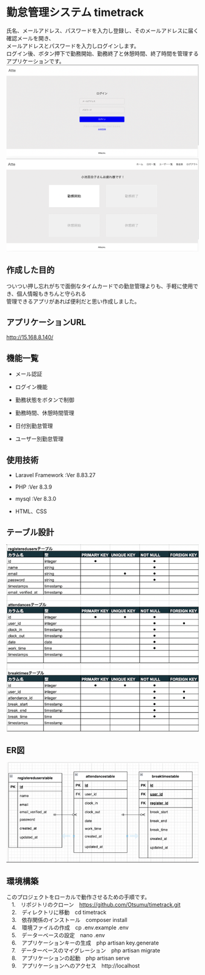 # 勤怠管理システム timetrack
氏名、メールアドレス、パスワードを入力し登録し、そのメールアドレスに届く確認メールを開き、<br>
メールアドレスとパスワードを入力しログインします。<br>
ログイン後、ボタン押下で勤務開始、勤務終了と休憩時間、終了時間を管理するアプリケーションです。<br>
![ログイン画面](README/images/login.png)<br>
![ホーム画面](README/images/home.png)

## 作成した目的
ついつい押し忘れがちで面倒なタイムカードでの勤怠管理よりも、手軽に使用でき、個人情報もきちんと守られる<br>
管理できるアプリがあれば便利だと思い作成しました。

## アプリケーションURL
http://15.168.8.140/

## 機能一覧
  - メール認証

  - ログイン機能

  - 勤務状態をボタンで制御
  
  - 勤務時間、休憩時間管理
  
  - 日付別勤怠管理
  
  - ユーザー別勤怠管理

## 使用技術
  - Laravel Framework :Ver 8.83.27
  
  - PHP :Ver 8.3.9
  
  - mysql :Ver 8.3.0
  
  - HTML、CSS

## テーブル設計
![テーブル](README/images/table.png)

## ER図
![ER図](README/images/er.png)

## 環境構築　
このプロジェクトをローカルで動作させるための手順です。<br>
　1.　リポジトリのクローン　https://github.com/Otsumu/timetrack.git<br>
　2.　ディレクトリに移動　cd timetrack<br>
　3.　依存関係のインストール　composer install<br>
　4.　環境ファイルの作成　cp .env.example .env<br>
　5.　データーベースの設定　nano .env<br>
　6.　アプリケーションキーの生成　php artisan key.generate<br>
　7.　データーベースのマイグレーション　php artisan migrate<br>
　8.　アプリケーションの起動　php artisan serve<br>
　9.　アプリケーションへのアクセス　http://localhost


